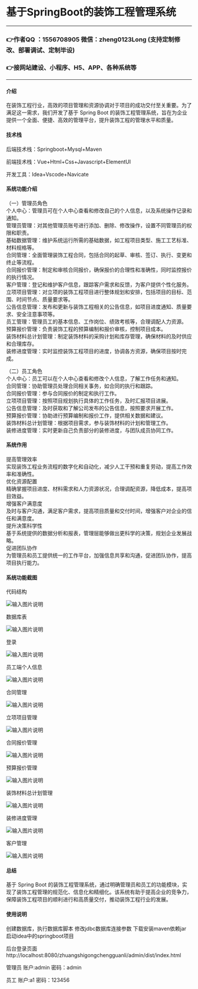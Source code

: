 # 基于SpringBoot的装饰工程管理系统

---
### 👉作者QQ ：1556708905 微信：zheng0123Long (支持定制修改、部署调试、定制毕设)

### 👉接网站建设、小程序、H5、APP、各种系统等

---

#### 介绍

在装饰工程行业，高效的项目管理和资源协调对于项目的成功交付至关重要。为了满足这一需求，我们开发了基于 Spring Boot 的装饰工程管理系统，旨在为企业提供一个全面、便捷、高效的管理平台，提升装饰工程的管理水平和质量。

#### 技术栈

后端技术栈：Springboot+Mysql+Maven

前端技术栈：Vue+Html+Css+Javascript+ElementUI

开发工具：Idea+Vscode+Navicate

#### 系统功能介绍

（一）管理员角色  
个人中心：管理员可在个人中心查看和修改自己的个人信息，以及系统操作记录和通知。  
管理员管理：对其他管理员账号进行添加、删除、修改操作，设置不同管理员的权限和职责。  
基础数据管理：维护系统运行所需的基础数据，如工程项目类型、施工工艺标准、材料规格等。  
合同管理：全面管理装饰工程合同，包括合同的起草、审核、签订、执行、变更和终止等流程。  
合同报价管理：制定和审核合同报价，确保报价的合理性和准确性，同时监控报价的执行情况。  
客户管理：登记和维护客户信息，跟踪客户需求和反馈，为客户提供个性化服务。  
立项项目管理：对立项的装饰工程项目进行整体规划和安排，包括项目的目标、范围、时间节点、质量要求等。  
公告信息管理：发布和更新与装饰工程相关的公告信息，如项目进度通知、质量要求、安全注意事项等。  
员工管理：管理员工的基本信息、工作岗位、绩效考核等，合理调配人力资源。  
预算报价管理：负责装饰工程的预算编制和报价审核，控制项目成本。  
装饰材料总计划管理：制定装饰材料的采购计划和库存管理，确保材料的及时供应和合理库存。  
装修进度管理：实时监控装饰工程项目的进度，协调各方资源，确保项目按时完成。  

（二）员工角色  
个人中心：员工可以在个人中心查看和修改个人信息，了解工作任务和通知。  
合同管理：协助管理员处理合同相关事务，如合同的执行和跟踪。  
合同报价管理：参与合同报价的制定和执行工作。  
立项项目管理：按照项目规划执行具体的工作任务，及时汇报项目进展。  
公告信息管理：及时获取和了解公司发布的公告信息，按照要求开展工作。  
预算报价管理：协助进行预算编制和报价工作，提供相关数据和建议。  
装饰材料总计划管理：根据项目需求，参与装饰材料的计划和管理工作。  
装修进度管理：实时更新自己负责部分的装修进度，与团队成员协同工作。  

#### 系统作用

提高管理效率  
实现装饰工程业务流程的数字化和自动化，减少人工干预和重复劳动，提高工作效率和准确性。  
优化资源配置  
精确掌握项目进度、材料需求和人力资源状况，合理调配资源，降低成本，提高项目效益。  
增强客户满意度  
及时与客户沟通，满足客户需求，提高项目质量和交付时间，增强客户对企业的信任和满意度。  
提升决策科学性  
基于系统提供的数据分析和报表，管理层能够做出更科学的决策，规划企业发展战略。  
促进团队协作  
为管理员和员工提供统一的工作平台，加强信息共享和沟通，促进团队协作，提高项目执行能力。  

#### 系统功能截图

代码结构

![输入图片说明](images/4e17f5bc8cd3c459ec2e277b813b73c.png)

数据库表

![输入图片说明](images/3f77cc0b79d603c13c52ae13e295709.png)

登录

![输入图片说明](images/18e20fd18c2809a92ff6098078146a5.png)

员工端个人信息

![输入图片说明](images/c1e64691c38cba3f848e28bf9f255b3.png)

合同管理

![输入图片说明](images/80125c8da51e5b7396d7ee868946e0f.png)

立项项目管理

![输入图片说明](images/2a0e6f50c718a28d2e0793af18eabf3.png)

合同报价管理

![输入图片说明](images/a849958298276c9d88a36e8ab5f2ad0.png)

预算报价管理

![输入图片说明](images/626246459f4b5e51ef90755a031877b.png)

装饰材料总计划管理

![输入图片说明](images/38971b2ffc97b91e4d2bf4d16509001.png)

装修进度管理

![输入图片说明](images/c57b3fdc934170e658cebce1df8b9a0.png)

客户管理

![输入图片说明](images/eca6b70409abffb36f72fb2bf2f4dc9.png)

#### 总结

基于 Spring Boot 的装饰工程管理系统，通过明确管理员和员工的功能模块，实现了装饰工程管理的规范化、信息化和精细化。该系统有助于提高企业的竞争力，保障装饰工程项目的顺利进行和高质量交付，推动装饰工程行业的发展。


#### 使用说明

创建数据库，执行数据库脚本 修改jdbc数据库连接参数 下载安装maven依赖jar 启动idea中的springboot项目

后台登录页面
http://localhost:8080/zhuangshigongchengguanli/admin/dist/index.html

管理员				账户:admin 		密码：admin

员工				账户:a1 		密码：123456